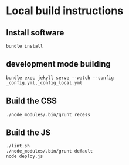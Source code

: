 # Local build instructions


## Install software

```
bundle install
```

## development mode building
```
bundle exec jekyll serve --watch --config _config.yml,_config_local.yml
```

## Build the CSS

```
./node_modules/.bin/grunt recess
```

## Build the JS

```
./lint.sh
./node_modules/.bin/grunt default
node deploy.js
```
